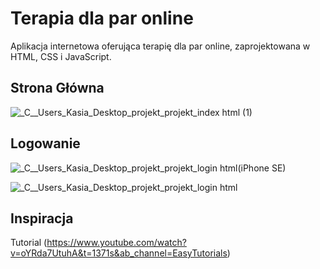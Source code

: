 # Terapia dla par online
Aplikacja internetowa oferująca terapię dla par online, zaprojektowana w HTML, CSS i JavaScript.
## Strona Główna
![_C__Users_Kasia_Desktop_projekt_projekt_index html (1)](https://user-images.githubusercontent.com/94643456/224186097-cfbe5fe9-153f-4845-a5ff-b8b1833b880b.png)

## Logowanie
![_C__Users_Kasia_Desktop_projekt_projekt_login html(iPhone SE)](https://user-images.githubusercontent.com/94643456/224186986-43de9e83-17db-4f68-a8df-49c244499811.png)

![_C__Users_Kasia_Desktop_projekt_projekt_login html](https://user-images.githubusercontent.com/94643456/224186994-0d774415-c9bc-4f47-9b81-c9cedda7a8b7.png)



## Inspiracja
Tutorial (https://www.youtube.com/watch?v=oYRda7UtuhA&t=1371s&ab_channel=EasyTutorials)
